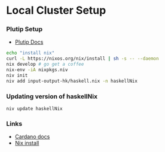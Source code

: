 # Local Cluster Setup

### Plutip Setup
* [Plutip Docs](https://github.com/mlabs-haskell/plutip/tree/master/local-cluster)
```bash
echo "install nix"
curl -L https://nixos.org/nix/install | sh -s -- --daemon
nix develop # go get a coffee
nix-env -iA nixpkgs.niv
niv init
niv add input-output-hk/haskell.nix -n haskellNix
```

### Updating version of haskellNix
```niv update haskellNix```


### Links

* [Cardano docs](https://docs.cardano.org/cardano-testnets/local-testnet/)
* [Nix install](https://nix.dev/install-nix)
